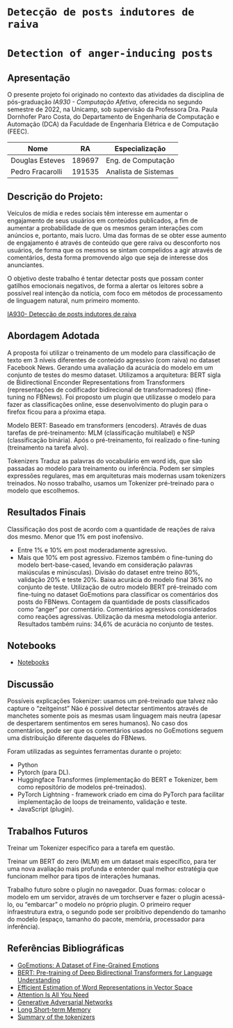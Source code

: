 # `Detecção de posts indutores de raiva`
# `Detection of anger-inducing posts`
 
## Apresentação
O presente projeto foi originado no contexto das atividades da disciplina de pós-graduação *IA930 - Computação Afetiva*, oferecida no segundo semestre de 2022, na Unicamp, sob supervisão da Professora Dra. Paula Dornhofer Paro Costa, do Departamento de Engenharia de Computação e Automação (DCA) da Faculdade de Engenharia Elétrica e de Computação (FEEC).
 
|Nome  | RA | Especialização|
|--|--|--|
| Douglas Esteves  | 189697  | Eng. de Computação  | 
| Pedro Fracarolli | 191535  | Analista de Sistemas|
 
## Descrição do Projeto:
 
Veículos de mídia e redes sociais têm interesse em aumentar o engajamento de seus usuários em conteúdos publicados, a fim de aumentar a probabilidade de que os mesmos geram interações com anúncios e, portanto, mais lucro. Uma das formas de se obter esse aumento de engajamento é através de conteúdo que gere raiva ou desconforto nos usuários, de forma que os mesmos se sintam compelidos a agir através de comentários, desta forma promovendo algo que seja de interesse dos anunciantes.
 
O objetivo deste trabalho é tentar detectar posts que possam conter gatilhos emocionais negativos, de forma a alertar os leitores sobre a possível real intenção da notícia, com foco em métodos de processamento de linguagem natural, num primeiro momento. 
 
[IA930- Detecção de posts indutores de raiva](https://youtu.be/FMxbsorAHPg)
 
## Abordagem Adotada
A proposta foi utilizar o treinamento de um modelo para classificação de texto em 3 níveis diferentes de conteúdo agressivo (com raiva) no dataset Facebook News.
Gerando uma avaliação da acurácia do modelo em um conjunto de testes do mesmo dataset.
Utilizamos a arquitetura: BERT sigla de Bidirectional Enconder Representations from Transformers (representações de codificador bidirecional de transformadores) (fine-tuning no FBNews).
Foi proposto um plugin que utilizasse o modelo para fazer as classificações online, esse desenvolvimento do plugin para o firefox ficou para a pŕoxima etapa. 
 
Modelo BERT: 
Baseado em transformers (encoders).
Através de duas tarefas de pré-treinamento: MLM (classificação multilabel) e NSP (classificação binária).
Após o pré-treinamento, foi realizado o fine-tuning (treinamento na tarefa alvo). 
 
Tokenizers
Traduz as palavras do vocabulário em word ids, que são passadas ao modelo para treinamento ou inferência.
Podem ser simples expressões regulares, mas em arquiteturas mais modernas usam tokenizers treinados.
No nosso trabalho, usamos um Tokenizer pré-treinado para o modelo que escolhemos.
 
 
## Resultados Finais
 
Classificação dos post de acordo com a quantidade de reações de raiva dos mesmo.
Menor que 1% em post inofensivo.
 - Entre 1% e 10% em post moderadamente agressivo.
 - Mais que 10% em post agressivo.
Fizemos também o fine-tuning do modelo bert-base-cased, levando em consideração palavras maiúsculas e minúsculas).
Divisão do dataset entre treino 80%, validação 20% e teste 20%.
Baixa acurácia do modelo final 36% no conjunto de teste.
Utilização de outro modelo BERT pré-treinado com fine-tuing no dataset GoEmotions para classificar os comentários dos posts do FBNews.
Contagem da quantidade de posts classificados como “anger” por comentário.
Comentários agressivos considerados como reações agressivas.
Utilização da mesma metodologia anterior. 
Resultados também ruins:  34,6% de acurácia no conjunto de testes.


## Notebooks 
- [Notebooks](/notebooks/)
 
## Discussão
 
Possíveis explicações
Tokenizer: usamos um pré-treinado que talvez não capture o “zeitgeinst”
Não é possível detectar sentimentos através de manchetes somente pois as mesmas usam linguagem mais neutra (apesar de despertarem sentimentos em seres humanos).
No caso dos comentários, pode ser que os comentários usados no GoEmotions seguem uma distribuição diferente daqueles do FBNews.
 
Foram utilizadas as seguintes ferramentas durante o projeto:
- Python
- Pytorch (para DL).
- Huggingface Transformes (implementação do BERT e Tokenizer, bem como repositório de modelos pré-treinados).
- PyTorch Lightning - framework criado em cima do PyTorch para facilitar implementação de loops de treinamento, validação e teste.
- JavaScript (plugin).
 
## Trabalhos Futuros
 
Treinar um Tokenizer específico para a tarefa em questão.
 
Treinar um BERT do zero (MLM) em um dataset mais específico, para ter uma nova avaliação mais profunda e entender qual melhor estratégia que funcionam melhor para tipos de interações humanas. 
 
Trabalho futuro sobre o plugin no navegador.
Duas formas: colocar o modelo em um servidor, através de um torchserver e fazer o plugin acessá-lo, ou “embarcar” o modelo no próprio plugin.
O primeiro requer infraestrutura extra, o segundo pode ser proibitivo dependendo do tamanho do modelo (espaço, tamanho do pacote, memória, processador para inferência).
 
## Referências Bibliográficas
 
- [GoEmotions: A Dataset of Fine-Grained Emotions](https://arxiv.org/abs/2005.00547)
- [BERT: Pre-training of Deep Bidirectional Transformers for Language Understanding](https://arxiv.org/abs/1810.04805)
- [Efficient Estimation of Word Representations in Vector Space](https://arxiv.org/abs/1301.3781)
- [Attention Is All You Need](https://arxiv.org/abs/1706.03762)
- [Generative Adversarial Networks](https://arxiv.org/abs/1406.2661)
- [Long Short-term Memory](https://www.researchgate.net/publication/13853244_Long_Short-term_Memory)
- [Summary of the tokenizers](https://huggingface.co/docs/transformers/tokenizer_summary)
